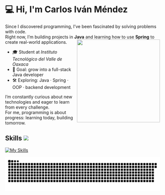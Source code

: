 # 💻 Hi, I'm Carlos Iván Méndez

Since I discovered programming, I’ve been fascinated by solving problems with code.  
Right now, I’m building projects in **Java** and learning how to use **Spring** to create real-world applications.
<img align="right" src="https://media.giphy.com/media/QvpqTCiEcwtvx6wwJK/giphy.gif" width="270" height="270" frameBorder="0" class="giphy-embed" allowFullScreen></img>

- 🎓 Student at *Instituto Tecnológico del Valle de Oaxaca*
- 🔭 Goal: grow into a full-stack Java developer
- 🛠️ Exploring: Java · Spring · OOP · backend development

I’m constantly curious about new technologies and eager to learn from every challenge.  
For me, programming is about progress: learning today, building tomorrow.

<h2> Skills <img src = "https://media2.giphy.com/media/QssGEmpkyEOhBCb7e1/giphy.gif?cid=ecf05e47a0n3gi1bfqntqmob8g9aid1oyj2wr3ds3mg700bl&rid=giphy.gif" width = 32px> </h2>

[![My Skills](https://skillicons.dev/icons?i=java,spring,mysql,mongodb,docker,linux,js,php,hibernate,maven,debian,kotlin,git,github,angular,nodejs&theme=dark)](https://skillicons.dev)


![snake gif](https://github.com/TekyaygilFethi/TekyaygilFethi/blob/output/github-contribution-grid-snake.svg)
